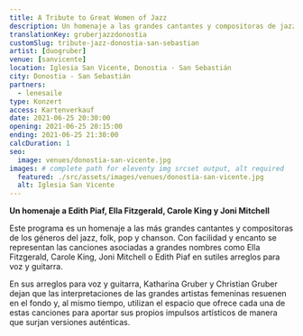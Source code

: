 ```yaml
---
title: A Tribute to Great Women of Jazz
description: Un homenaje a las grandes cantantes y compositoras de jazz, folk, pop y chanson. Concierto en Donostia - San Sebastián
translationKey: gruberjazzdonostia
customSlug: tribute-jazz-donostia-san-sebastian
artist: [duogruber]
venue: [sanvicente]
location: Iglesia San Vicente, Donostia - San Sebastián
city: Donostia - San Sebastián
partners:
  - lenesaile
type: Konzert
access: Kartenverkauf
date: 2021-06-25 20:30:00
opening: 2021-06-25 20:15:00
ending: 2021-06-25 21:30:00
calcDuration: 1
seo:
  image: venues/donostia-san-vicente.jpg
images: # complete path for eleventy img srcset output, alt required
  featured: ./src/assets/images/venues/donostia-san-vicente.jpg
  alt: Iglesia San Vicente
---
```


**Un homenaje a Edith Piaf, Ella Fitzgerald, Carole King y Joni Mitchell**

Este programa es un homenaje a las más grandes cantantes y compositoras de los géneros del jazz, folk, pop y chanson. Con facilidad y encanto se representan las canciones asociadas a grandes nombres como Ella Fitzgerald, Carole King, Joni Mitchell o Edith Piaf en sutiles arreglos para voz y guitarra.

En sus arreglos para voz y guitarra, Katharina Gruber y Christian Gruber dejan que las interpretaciones de las grandes artistas femeninas resuenen en el fondo y, al mismo tiempo, utilizan el espacio que ofrece cada una de estas canciones para aportar sus propios impulsos artísticos de manera que surjan versiones auténticas.
